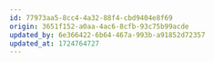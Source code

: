 ```yaml
---
id: 77973aa5-8cc4-4a32-88f4-cbd9404e8f69
origin: 3651f152-a0aa-4ac6-8cfb-93c75b99acde
updated_by: 6e366422-6b64-467a-993b-a91852d72357
updated_at: 1724764727
---
```

